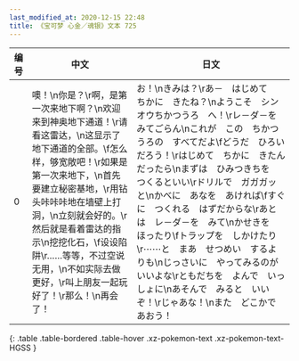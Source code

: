 ```yaml
---
last_modified_at: 2020-12-15 22:48
title: 《宝可梦 心金／魂银》文本 725
---
```

| 编号 | 中文 | 日文 |
| ---- | ---- | ---- |
| 0 | 噢！\n你是？\r啊，是第一次来地下啊？\n欢迎来到神奥地下通道！\r请看这雷达，\n这显示了地下通道的全部。\f怎么样，够宽敞吧！\r如果是第一次来地下，\n首先要建立秘密基地，\r用钻头咔咔咔地在墙壁上打洞，\n立刻就会好的。\r然后就是看着雷达的指示\n挖挖化石，\f设设陷阱\r……等等，不过空说无用，\n不如实际去做更好，\r叫上朋友一起玩好了！\r那么！\n再会了！ | お！\nきみは？\rあ－　はじめて　ちかに　きたね？\nようこそ　シンオウちかつうろ　へ！\rレ－ダ－を　みてごらん\nこれが　この　ちかつうろの　すべてだよ\fどうだ　ひろいだろう！\rはじめて　ちかに　きたんだったら\nまずは　ひみつきちを　つくるといい\rドリルで　ガガガッと\nかべに　あなを　あければ\fすぐに　つくれる　はずだからな\rあとは　レ－ダ－を　みて\nかせきを　ほったり\fトラップを　しかけたり\r⋯⋯と　まあ　せつめい　するよりも\nじっさいに　やってみるのが　いいよな\rともだちを　よんで　いっしょに\nあそんで　みると　いいぞ！\rじゃあな！\nまた　どこかで　あおう！ |
{: .table .table-bordered .table-hover .xz-pokemon-text .xz-pokemon-text-HGSS }
